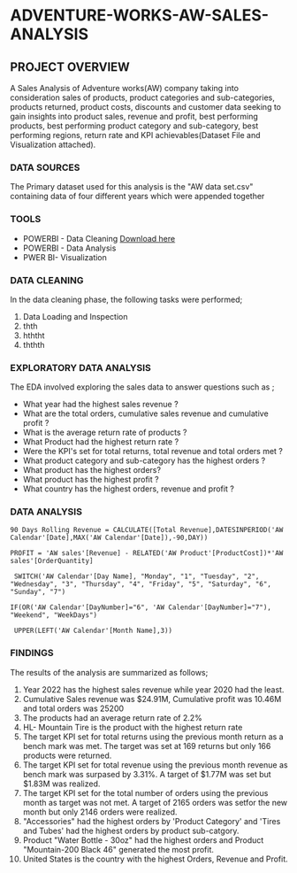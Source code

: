 # ADVENTURE-WORKS-AW-SALES-ANALYSIS

## PROJECT OVERVIEW 

A Sales Analysis of Adventure works(AW) company taking into consideration sales of products, product categories and sub-categories, products returned, product costs, discounts and customer data seeking to gain insights into product sales, revenue and profit, best performing products, best performing product category and sub-category, best performing regions, return rate and KPI achievables(Dataset File and Visualization attached).

### DATA SOURCES

The Primary dataset used for this analysis is the "AW data set.csv" containing data of four different years which were appended together

### TOOLS
 - POWERBI - Data Cleaning [Download here](https://microsoft.com)
 - POWERBI - Data Analysis
 - PWER BI- Visualization

### DATA CLEANING
In the data cleaning phase, the following tasks were performed;
1. Data Loading and Inspection
2. thth
3. hththt
4. ththth

### EXPLORATORY DATA ANALYSIS

The EDA involved exploring the sales data to answer questions such as ;
 - What year had the highest sales revenue ?
 - What are the total orders, cumulative sales revenue and cumulative profit ?
 - What is the average return rate of products ?
 - What Product had the highest return rate ?
 - Were the KPI's set for total returns, total revenue and total orders met ?
 - What product category and sub-category has the highest orders ?
 - What product has the highest orders?
 - What product has the highest profit ?
 - What country has the highest orders, revenue and profit ?

### DATA ANALYSIS


```PowerBI
90 Days Rolling Revenue = CALCULATE([Total Revenue],DATESINPERIOD('AW Calendar'[Date],MAX('AW Calendar'[Date]),-90,DAY))
```
```PowerBI
PROFIT = 'AW sales'[Revenue] - RELATED('AW Product'[ProductCost])*'AW sales'[OrderQuantity]
```

```PowerBI
 SWITCH('AW Calendar'[Day Name], "Monday", "1", "Tuesday", "2", "Wednesday", "3", "Thursday", "4", "Friday", "5", "Saturday", "6", "Sunday", "7")
```
```PowerBI
IF(OR('AW Calendar'[DayNumber]="6", 'AW Calendar'[DayNumber]="7"), "Weekend", "WeekDays")
```
```PowerBI
 UPPER(LEFT('AW Calendar'[Month Name],3))
```

### FINDINGS
The results of the analysis are summarized as follows;
1. Year 2022 has the highest sales revenue while year 2020 had the least.
2. Cumulative Sales revenue was $24.91M, Cumulative profit was 10.46M and total orders was 25200
3. The products had an average return rate of 2.2%
4. HL- Mountain Tire is the product with the highest return rate
5. The target KPI set for total returns using the previous month return as a bench mark was met. The target was set at 169 returns but only 166 products were returned.
6. The target KPI set for total revenue using the previous month revenue as bench mark was surpased by 3.31%. A target of $1.77M was set but $1.83M was realized.
7. The target KPI set for the total number of orders using the previous month as target was not met. A target of 2165 orders was setfor the new month but only 2146 orders were realized.
8. "Accessories" had the highest orders by 'Product Category' and 'Tires and Tubes' had the highest orders by product sub-catgory.
9. Product "Water Bottle - 30oz" had the highest orders and Product "Mountain-200 Black 46" generated the most profit.
10. United States is the country with the highest Orders, Revenue and Profit.
